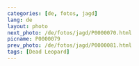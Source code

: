 ```yaml
---
categories: [de, fotos, jagd]
lang: de
layout: photo
next_photo: /de/fotos/jagd/P0000070.html
picname: P0000079
prev_photo: /de/fotos/jagd/P0000081.html
tags: [Dead Leopard]
---
```

